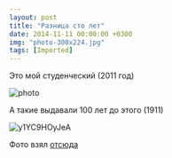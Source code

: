 ```yaml
---
layout: post
title: "Разница сто лет"
date: 2014-11-11 00:00:00 +0300
img: "photo-300x224.jpg"
tags: [Imported]
---
```


Это мой студенческий (2011 год)

![photo](/blog/assets/photo-300x224.jpg)

А такие выдавали 100 лет до этого (1911)

![y1YC9HOyJeA](/blog/assets/y1YC9HOyJeA-300x300.jpg)

Фото взял [отсюда](http://vk.com/lissoff?w=wall303506_60432)